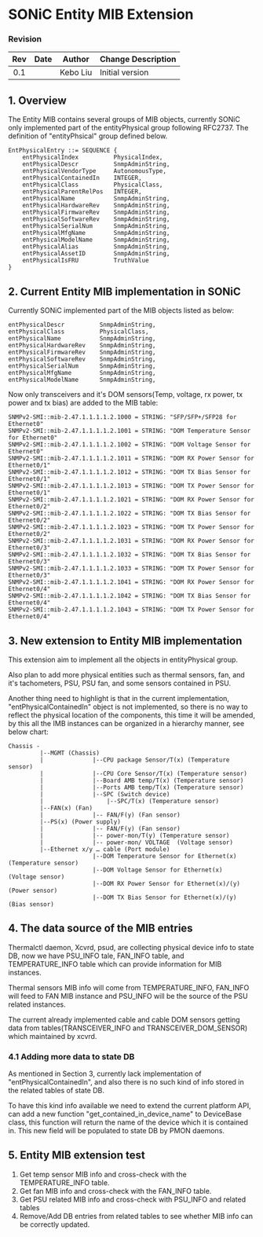 # SONiC Entity MIB Extension #

### Revision ###

 | Rev |     Date    |       Author       | Change Description                |
 |:---:|:-----------:|:------------------:|-----------------------------------|
 | 0.1 |             |      Kebo Liu      | Initial version                   |



## 1. Overview 

The Entity MIB contains several groups of MIB objects, currently SONiC only implemented part of the entityPhysical group following RFC2737. The definition of "entityPhsical" group defined below.

	EntPhysicalEntry ::= SEQUENCE {
		entPhysicalIndex          PhysicalIndex,
		entPhysicalDescr          SnmpAdminString,
		entPhysicalVendorType     AutonomousType,
		entPhysicalContainedIn    INTEGER,
		entPhysicalClass          PhysicalClass,
		entPhysicalParentRelPos   INTEGER,
		entPhysicalName           SnmpAdminString,
		entPhysicalHardwareRev    SnmpAdminString,
		entPhysicalFirmwareRev    SnmpAdminString,
		entPhysicalSoftwareRev    SnmpAdminString,
		entPhysicalSerialNum      SnmpAdminString,
		entPhysicalMfgName        SnmpAdminString,
		entPhysicalModelName      SnmpAdminString,
		entPhysicalAlias          SnmpAdminString,
		entPhysicalAssetID        SnmpAdminString,
		entPhysicalIsFRU          TruthValue
	}
## 2. Current Entity MIB implementation in SONiC
Currently SONiC implemented part of the MIB objects listed as below:

	entPhysicalDescr          SnmpAdminString,
	entPhysicalClass          PhysicalClass, 
	entPhysicalName           SnmpAdminString,
	entPhysicalHardwareRev    SnmpAdminString,
	entPhysicalFirmwareRev    SnmpAdminString,
	entPhysicalSoftwareRev    SnmpAdminString,
	entPhysicalSerialNum      SnmpAdminString,
	entPhysicalMfgName        SnmpAdminString,
	entPhysicalModelName      SnmpAdminString,

Now only transceivers and it's DOM sensors(Temp, voltage, rx power, tx power and tx bias) are added to the MIB table:

	SNMPv2-SMI::mib-2.47.1.1.1.1.2.1000 = STRING: "SFP/SFP+/SFP28 for Ethernet0"
	SNMPv2-SMI::mib-2.47.1.1.1.1.2.1001 = STRING: "DOM Temperature Sensor for Ethernet0"
	SNMPv2-SMI::mib-2.47.1.1.1.1.2.1002 = STRING: "DOM Voltage Sensor for Ethernet0"
	SNMPv2-SMI::mib-2.47.1.1.1.1.2.1011 = STRING: "DOM RX Power Sensor for Ethernet0/1"
	SNMPv2-SMI::mib-2.47.1.1.1.1.2.1012 = STRING: "DOM TX Bias Sensor for Ethernet0/1"
	SNMPv2-SMI::mib-2.47.1.1.1.1.2.1013 = STRING: "DOM TX Power Sensor for Ethernet0/1"
	SNMPv2-SMI::mib-2.47.1.1.1.1.2.1021 = STRING: "DOM RX Power Sensor for Ethernet0/2"
	SNMPv2-SMI::mib-2.47.1.1.1.1.2.1022 = STRING: "DOM TX Bias Sensor for Ethernet0/2"
	SNMPv2-SMI::mib-2.47.1.1.1.1.2.1023 = STRING: "DOM TX Power Sensor for Ethernet0/2"
	SNMPv2-SMI::mib-2.47.1.1.1.1.2.1031 = STRING: "DOM RX Power Sensor for Ethernet0/3"
	SNMPv2-SMI::mib-2.47.1.1.1.1.2.1032 = STRING: "DOM TX Bias Sensor for Ethernet0/3"
	SNMPv2-SMI::mib-2.47.1.1.1.1.2.1033 = STRING: "DOM TX Power Sensor for Ethernet0/3"
	SNMPv2-SMI::mib-2.47.1.1.1.1.2.1041 = STRING: "DOM RX Power Sensor for Ethernet0/4"
	SNMPv2-SMI::mib-2.47.1.1.1.1.2.1042 = STRING: "DOM TX Bias Sensor for Ethernet0/4"
	SNMPv2-SMI::mib-2.47.1.1.1.1.2.1043 = STRING: "DOM TX Power Sensor for Ethernet0/4"

## 3. New extension to Entity MIB implementation
This extension aim to implement all the objects in entityPhysical group.

Also plan to add more physical entities such as thermal sensors, fan, and it's tachometers, PSU, PSU fan, and some sensors contained in PSU.

Another thing need to highlight is that in the current implementation, "entPhysicalContainedIn" object is not implemented, so there is no way to reflect the physical location of the components, this time it will be amended, by this all the IMB instances can be organized in a hierarchy manner, see below chart:

	Chassis -
	         |--MGMT (Chassis)
	         |              |--CPU package Sensor/T(x) (Temperature sensor)
	         |              |--CPU Core Sensor/T(x) (Temperature sensor)
	         |              |--Board AMB temp/T(x) (Temperature sensor)
	         |              |--Ports AMB temp/T(x) (Temperature sensor)
	         |              |--SPC (Switch device)
	         |                  |--SPC/T(x) (Temperature sensor)
	         |--FAN(x) (Fan)
	         |              |-- FAN/F(y) (Fan sensor)
	         |--PS(x) (Power supply)
	         |              |-- FAN/F(y) (Fan sensor)
	         |              |-- power-mon/T(y) (Temperature sensor)
	         |              |-- power-mon/ VOLTAGE  (Voltage sensor)
	         |--Ethernet x/y … cable (Port module)
                            |--DOM Temperature Sensor for Ethernet(x)  (Temperature sensor)
                            |--DOM Voltage Sensor for Ethernet(x)  (Voltage sensor)
                            |--DOM RX Power Sensor for Ethernet(x)/(y) (Power sensor)
                            |--DOM TX Bias Sensor for Ethernet(x)/(y) (Bias sensor)


## 4. The data source of the MIB entries

Thermalctl daemon, Xcvrd, psud, are collecting physical device info to state DB, now we have PSU_INFO tale, FAN_INFO table, and TEMPERATURE_INFO table which can provide information for MIB instances. 

Thermal sensors MIB info will come from TEMPERATURE_INFO, FAN_INFO will feed to FAN MIB instance and PSU_INFO will be the source of the PSU related instances.

The current already implemented cable and cable DOM sensors getting data from tables(TRANSCEIVER_INFO and TRANSCEIVER_DOM_SENSOR) which maintained by xcvrd.

### 4.1 Adding more data to state DB

As mentioned in Section 3, currently lack implementation of "entPhysicalContainedIn", and also there is no such kind of info stored in the related tables of state DB. 

To have this kind info available we need to extend the current platform API, can add a new function "get_contained_in_device_name" to DeviceBase class, this function will return the name of the device which it is contained in. This new field will be populated to state DB by PMON daemons.

## 5. Entity MIB extension test

1. Get temp sensor MIB info and cross-check with the TEMPERATURE_INFO table.
2. Get fan MIB info and cross-check with the FAN_INFO table.
3. Get PSU related MIB info and cross-check with PSU_INFO and related tables
3. Remove/Add DB entries from related tables to see whether MIB info can be correctly updated.

